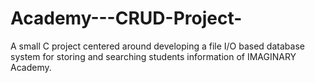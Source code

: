 # Academy---CRUD-Project-
A small C project centered around developing a file I/O based database system for storing and searching students information of IMAGINARY Academy.
